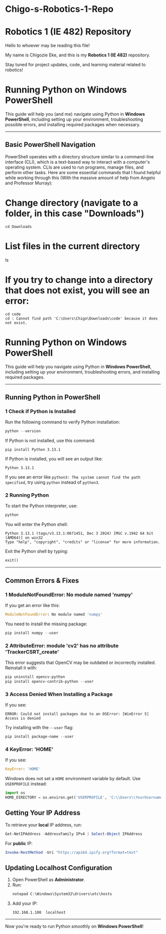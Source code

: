 # Chigo-s-Robotics-1-Repo
# Robotics 1 (IE 482) Repository

Hello to whoever may be reading this file!  

My name is Chigozie Eke, and this is my **Robotics 1 (IE 482)** repository.   

Stay tuned for project updates, code, and learning material related to robotics!  

# Running Python on Windows PowerShell

This guide will help you (and me) navigate using Python in **Windows PowerShell**, including setting up your environment, troubleshooting possible errors, and installing required packages when necessary.

---

##  **Basic PowerShell Navigation**
PowerShell operates with a directory structure similar to a command-line interface (CLI), which is a text-based way to interact with a computer's operating system. CLIs are used to run programs, manage files, and perform other tasks. Here are some essential commands that I found helpful while working through this (With the massive amount of help from Angelo and Professor Murray):

# Change directory (navigate to a folder, in this case "Downloads")
```
cd Downloads
```
# List files in the current directory
ls

# If you try to change into a directory that does not exist, you will see an error:
```
cd code
cd : Cannot find path 'C:\Users\Chigo\Downloads\code' because it does not exist.
```

# Running Python on Windows PowerShell

This guide will help you navigate using Python in **Windows PowerShell**, including setting up your environment, troubleshooting errors, and installing required packages.

---

## **Running Python in PowerShell**
### **1 Check if Python is Installed**
Run the following command to verify Python installation:

```powershell
python --version
```
If Python is not installed, use this command:
```
pip install Python 3.13.1
```

If Python is installed, you will see an output like:
```
Python 3.13.1
```

If you see an error like `python3: The system cannot find the path specified`, try using `python` instead of `python3`.

### **2 Running Python**
To start the Python interpreter, use:

```powershell
python
```

You will enter the Python shell:
```
Python 3.13.1 (tags/v3.13.1:0671451, Dec 3 2024) [MSC v.1942 64 bit (AMD64)] on win32
Type "help", "copyright", "credits" or "license" for more information.
```
Exit the Python shell by typing:
```python
exit()
```

---

##  **Common Errors & Fixes**
### **1 ModuleNotFoundError: No module named 'numpy'**
If you get an error like this:
```python
ModuleNotFoundError: No module named 'numpy'
```
You need to install the missing package:
```powershell
pip install numpy --user
```

### **2 AttributeError: module 'cv2' has no attribute 'TrackerCSRT_create'**
This error suggests that OpenCV may be outdated or incorrectly installed. Reinstall it with:

```powershell
pip uninstall opencv-python
pip install opencv-contrib-python --user
```

### **3 Access Denied When Installing a Package**
If you see:
```
ERROR: Could not install packages due to an OSError: [WinError 5] Access is denied
```
Try installing with the `--user` flag:

```powershell
pip install package-name --user
```

### **4 KeyError: 'HOME'**
If you see:
```python
KeyError: 'HOME'
```
Windows does not set a `HOME` environment variable by default. Use `USERPROFILE` instead:

```python
import os
HOME_DIRECTORY = os.environ.get('USERPROFILE', 'C:\\Users\\YourUsername')
```

##  **Getting Your IP Address**
To retrieve your **local** IP address, run:
```powershell
Get-NetIPAddress -AddressFamily IPv4 | Select-Object IPAddress
```

For **public** IP:
```powershell
Invoke-RestMethod -Uri "https://api64.ipify.org?format=text"
```

##  **Updating Localhost Configuration**
1. Open PowerShell as **Administrator**.
2. Run:
   ```powershell
   notepad C:\Windows\System32\drivers\etc\hosts
   ```
3. Add your IP:
   ```
   192.168.1.100  localhost
   ```
---

Now you're ready to run Python smoothly on **Windows PowerShell**! 

